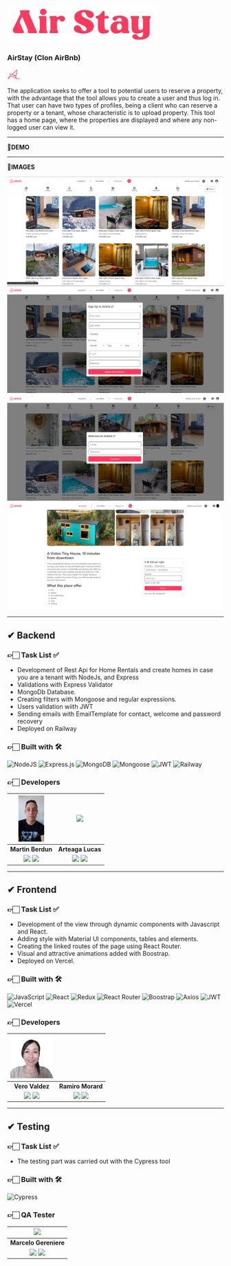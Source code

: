 <img aling="center" src="./frontend/public/Imagen de WhatsApp 2023-10-31 a las 19.57.48_61d6bbcc.jpg" width = "350"></img>

### AirStay (Clon AirBnb)

<img src="./frontend/public/Imagen de WhatsApp 2023-10-31 a las 19.57.48_3cfb8188.jpg" width="30"></img>

The application seeks to offer a tool to potential users to reserve a property, with the advantage that the tool allows you to create a user and thus log in. That user can have two types of profiles, being a client who can reserve a property or a tenant, whose characteristic is to upload property. This tool has a home page, where the properties are displayed and where any non-logged user can view it.

<hr/>

**🚀DEMO**

<hr/>

**📸IMAGES**

![](./frontend/public/Captura%20de%20pantalla%202023-10-30%20103728.png)
![](./frontend/public/Captura%20de%20pantalla%202023-10-30%20103849.png)
![](./frontend/public/Captura%20de%20pantalla%202023-10-30%20103915.png)
![](./frontend/public/Captura%20de%20pantalla%202023-10-30%20104217.png)

<hr/>

## ✔ Backend

### 👉🏻 Task List ✅

- Development of Rest Api for Home Rentals and create homes in case you are a tenant with NodeJs, and Express
- Validations with Express Validator
- MongoDb Database.
- Creating filters with Mongoose and regular expressions.
- Users validation wiith JWT
- Sending emails with EmailTemplate for contact, welcome and password recovery
- Deployed on Railway


### 👉🏻 Built with 🛠️

![NodeJS](https://img.shields.io/badge/Node.js-6DA55F?style=for-the-badge&logo=Node.js&logoColor=white) 
![Express.js](https://img.shields.io/badge/Express.js-%23404d59.svg?style=for-the-badge&logo=Express&logoColor=%2361DAFB) ![MongoDB](https://img.shields.io/badge/MongoDB-%234ea94b.svg?style=for-the-badge&logo=MongoDB&logoColor=white) 
![Mongoose](https://img.shields.io/badge/Mongoose-%2320232a.svg?style=for-the-badge&logo=Mongoose&logoColor=%%2361DAFB) ![JWT](https://img.shields.io/badge/JWT-blue.svg?style=for-the-badge&logo=JWT&logoColor=%blue) ![Railway](https://img.shields.io/badge/Railway-131415?style=for-the-badge&logo=railway&logoColor=white)


### 👉🏻 Developers

| <img src="./frontend/public/Imagen de WhatsApp 2023-10-31 a las 14.03.37_ee63cfb5.jpg" width=60>| <img src="./frontend/public/mi_foto.png" width=70>|
|:-:|:-:|
| **Martin Berdun**| **Arteaga Lucas**|
| <a href="https://github.com/MartinBerdun " target="_blank"><img src="https://img.shields.io/badge/github-%23121011.svg?&style=for-the-badge&logo=github&logoColor=white"/></a> <a href="https://www.linkedin.com/in/martinberdun/" target="_blank"><img src="https://img.shields.io/badge/linkedin%20-%230077B5.svg?&style=for-the-badge&logo=linkedin&logoColor=white"/></a> | <a href="https://github.com/Lucas94-17" target="_blank"><img src="https://img.shields.io/badge/github-%23121011.svg?&style=for-the-badge&logo=github&logoColor=white"/></a> <a href="https://www.linkedin.com/in/lucas-fernando-arteaga-ponssa-bb35b9238/" target="_blank"><img src="https://img.shields.io/badge/linkedin%20-%230077B5.svg?&style=for-the-badge&logo=linkedin&logoColor=white"/></a> |


<hr/>

## ✔ Frontend


### 👉🏻 Task List ✅

- Development of the view through dynamic components with Javascript and React.
- Adding style with Material UI components, tables and elements.
- Creating the linked routes of the page using React Router.
- Visual and attractive animations added with Boostrap.
- Deployed on Vercel.

### 👉🏻 Built with 🛠️

![JavaScript](https://img.shields.io/badge/JavaScript-%23323330.svg?style=for-the-badge&logo=Javascript&logoColor=%23F7DF1E) ![React](https://img.shields.io/badge/React-149eca?style=for-the-badge&logo=react&logoColor=fff) ![Redux](https://img.shields.io/badge/Redux-593D88?style=for-the-badge&logo=redux&logoColor=white) ![React Router](https://img.shields.io/badge/React_Router-000?style=for-the-badge&logo=reactrouter&logoColor=fff) ![Boostrap](https://img.shields.io/badge/Bootstrap-563D7C?style=for-the-badge&logo=bootstrap&logoColor=white) ![Axios](https://img.shields.io/badge/axios-671ddf?&style=for-the-badge&logo=axios&logoColor=white) ![JWT](https://img.shields.io/badge/JWT-000000?style=for-the-badge&logo=JSON%20web%20tokens&logoColor=white) ![Vercel](https://img.shields.io/badge/vercel%20-%23000000.svg?&style=for-the-badge&logo=vercel&logoColor=white) 

### 👉🏻 Developers

| <img src="./frontend/public/Imagen de WhatsApp 2023-10-31 a las 14.08.09_854c8a55.jpg" width=100>| <img src="" width=70>|
|:-:|:-:|
| **Vero Valdez**| **Ramiro Morard**|
| <a href="https://github.com/veronicajujuy" target="_blank"><img src="https://img.shields.io/badge/github-%23121011.svg?&style=for-the-badge&logo=github&logoColor=white"/></a> <a href="https://www.linkedin.com/in/vmvaldez/ " target="_blank"><img src="https://img.shields.io/badge/linkedin%20-%230077B5.svg?&style=for-the-badge&logo=linkedin&logoColor=white"/></a> | <a href="github.com/MorardRamiro" target="_blak"><img src="https://img.shields.io/badge/github-%23121011.svg?&style=for-the-badge&logo=github&logoColor=white"/></a> <a href="linkedin.com/in/morardramiro" target="_blank"><img src="https://img.shields.io/badge/linkedin%20-%230077B5.svg?&style=for-the-badge&logo=linkedin&logoColor=white"/></a> |

<hr/>

## ✔ Testing

### 👉🏻 Task List ✅
- The testing part was carried out with the Cypress tool

### 👉🏻 Built with 🛠️

![Cypress](https://img.shields.io/badge/Cypress-17202C?style=for-the-badge&logo=cypress&logoColor=white)

### 👉🏻 QA Tester

| <img src="./frontend/public/Sin título.png" width=120>|
|:-:|
| **Marcelo Gereniere**|
| <a href="https://github.com/marcelogere" target="_blank"><img src="https://img.shields.io/badge/github-%23121011.svg?&style=for-the-badge&logo=github&logoColor=white"/></a> <a href="" target="_blank"><img src="https://img.shields.io/badge/linkedin%20-%230077B5.svg?&style=for-the-badge&logo=linkedin&logoColor=white"/></a>|
